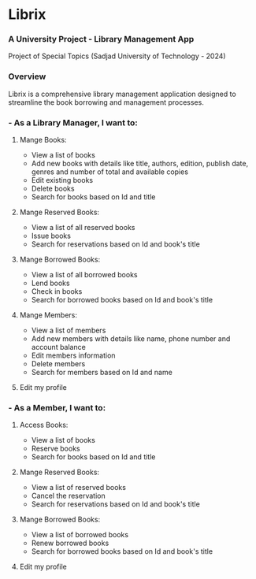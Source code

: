 # Librix
### A University Project - Library Management App
Project of Special Topics (Sadjad University of Technology - 2024)

### Overview
Librix is a comprehensive library management application designed to streamline the book borrowing and management processes.

### - As a Library Manager, I want to:
1. Mange Books:
   - View a list of books
   - Add new books with details like title, authors, edition, publish date, genres and number of total and available copies
   - Edit existing books
   - Delete books
   - Search for books based on Id and title

2. Mange Reserved Books:
   - View a list of all reserved books
   - Issue books
   - Search for reservations based on Id and book's title

3. Mange Borrowed Books:
   - View a list of all borrowed books
   - Lend books
   - Check in books
   - Search for borrowed books based on Id and book's title

5. Mange Members:
   - View a list of members
   - Add new members with details like name, phone number and account balance
   - Edit members information
   - Delete members
   - Search for members based on Id and name

6. Edit my profile

### - As a Member, I want to:
1. Access Books:
   - View a list of books
   - Reserve books
   - Search for books based on Id and title

2. Mange Reserved Books:
   - View a list of reserved books
   - Cancel the reservation
   - Search for reservations based on Id and book's title

3. Mange Borrowed Books:
   - View a list of borrowed books
   - Renew borrowed books
   - Search for borrowed books based on Id and book's title

4. Edit my profile
